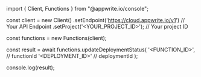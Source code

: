 import { Client, Functions } from "@appwrite.io/console";

const client = new Client()
    .setEndpoint('https://cloud.appwrite.io/v1') // Your API Endpoint
    .setProject('<YOUR_PROJECT_ID>'); // Your project ID

const functions = new Functions(client);

const result = await functions.updateDeploymentStatus(
    '<FUNCTION_ID>', // functionId
    '<DEPLOYMENT_ID>' // deploymentId
);

console.log(result);
